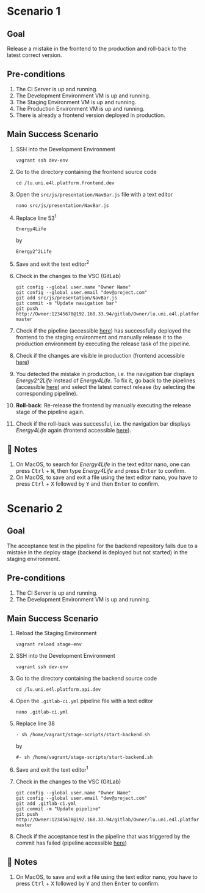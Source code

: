 # Scenario 1

## Goal
Release a mistake in the frontend to the production and roll-back to the latest correct version.

## Pre-conditions
1. The CI Server is up and running.
2. The Development Environment VM is up and running.
3. The Staging Environment VM is up and running.
4. The Production Environment VM is up and running.
5. There is already a frontend version deployed in production.

## Main Success Scenario
1. SSH into the Development Environment

   ```shell
   vagrant ssh dev-env
   ```

2. Go to the directory containing the frontend source code

   ```shell
   cd /lu.uni.e4l.platform.frontend.dev
   ```

3. Open the `src/js/presentation/NavBar.js` file with a text editor

   ```shell
   nano src/js/presentation/NavBar.js
   ```

4. Replace line 53<sup>1</sup>

   ```
   Energy4Life
   ```

   by

   ```
   Energy2^2Life
   ```

5. Save and exit the text editor<sup>2</sup>

6. Check in the changes to the VSC (GitLab)

   ```shell
   git config --global user.name "Owner Name"
   git config --global user.email "dev@project.com"
   git add src/js/presentation/NavBar.js
   git commit -m "Update navigation bar"
   git push http://Owner:12345678@192.168.33.94/gitlab/Owner/lu.uni.e4l.platform.frontend.dev master
   ```

7. Check if the pipeline (accessible [here](http://192.168.33.94/gitlab/Owner/lu.uni.e4l.platform.frontend.dev/-/pipelines)) has successfully deployed the frontend to the staging environment and manually release it to the production environment by executing the release task of the pipeline.

8. Check if the changes are visible in production (frontend accessible [here](https://192.168.33.97/))

9. You detected the mistake in production, i.e. the navigation bar displays *Energy2^2Life* instead of *Energy4Life*.  To fix it, go back to the pipelines (accessible [here](http://192.168.33.94/gitlab/Owner/lu.uni.e4l.platform.frontend.dev/-/pipelines)) and select the latest correct release (by selecting the corresponding pipeline).

10. **Roll-back**: Re-release the frontend by manually executing the release stage of the pipeline again.

11. Check if the roll-back was successful, i.e. the navigation bar displays *Energy4Life* again (frontend accessible [here](https://192.168.33.97/)).

## 💬 Notes
1. On MacOS, to search for *Energy4Life* in the text editor nano, one can press <kbd>Ctrl</kbd> + <kbd>W</kbd>, then type *Energy4Life* and press <kbd>Enter</kbd> to confirm.
2. On MacOS, to save and exit a file using the text editor nano, you have to press <kbd>Ctrl</kbd> + <kbd>X</kbd> followed by <kbd>Y</kbd> and then <kbd>Enter</kbd> to confirm.

# Scenario 2

## Goal
The acceptance test in the pipeline for the backend repository fails due to a mistake in the deploy stage (backend is deployed but not started) in the staging environment.

## Pre-conditions
1. The CI Server is up and running.
2. The Development Environment VM is up and running.

## Main Success Scenario
1. Reload the Staging Environment

   ```shell
   vagrant reload stage-env
   ```

2. SSH into the Development Environment

   ```shell
   vagrant ssh dev-env
   ```

3. Go to the directory containing the backend source code

   ```shell
   cd /lu.uni.e4l.platform.api.dev
   ```

4. Open the `.gitlab-ci.yml` pipeline file with a text editor

   ```shell
   nano .gitlab-ci.yml
   ```

5. Replace line 38

   ```shell
   - sh /home/vagrant/stage-scripts/start-backend.sh
   ```

   by

   ```shell
   #- sh /home/vagrant/stage-scripts/start-backend.sh
   ```

6. Save and exit the text editor<sup>1</sup>

7. Check in the changes to the VSC (GitLab)

   ```shell
   git config --global user.name "Owner Name"
   git config --global user.email "dev@project.com"
   git add .gitlab-ci.yml
   git commit -m "Update pipeline"
   git push http://Owner:12345678@192.168.33.94/gitlab/Owner/lu.uni.e4l.platform.api.dev master
   ```

8. Check if the acceptance test in the pipeline that was triggered by the commit has failed (pipeline accessible [here](http://192.168.33.94/gitlab/Owner/lu.uni.e4l.platform.api.dev/-/pipelines))

## 💬 Notes
1. On MacOS, to save and exit a file using the text editor nano, you have to press <kbd>Ctrl</kbd> + <kbd>X</kbd> followed by <kbd>Y</kbd> and then <kbd>Enter</kbd> to confirm.
